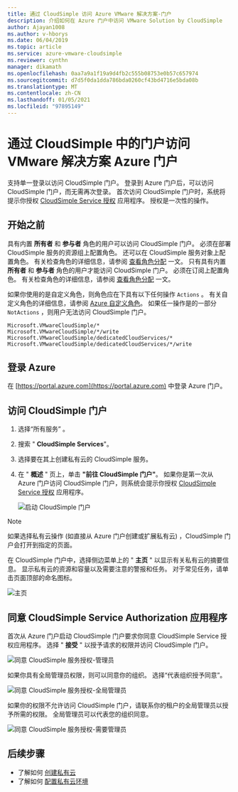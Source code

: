 ```yaml
---
title: 通过 CloudSimple 访问 Azure VMware 解决方案-门户
description: 介绍如何在 Azure 门户中访问 VMware Solution by CloudSimple
author: Ajayan1008
ms.author: v-hborys
ms.date: 06/04/2019
ms.topic: article
ms.service: azure-vmware-cloudsimple
ms.reviewer: cynthn
manager: dikamath
ms.openlocfilehash: 0aa7a9a1f19a9d4fb2c555b08753e0b57c657974
ms.sourcegitcommit: d7d5f0da1dda786bda0260cf43bd4716e5bda08b
ms.translationtype: MT
ms.contentlocale: zh-CN
ms.lasthandoff: 01/05/2021
ms.locfileid: "97895149"
---
```

# <a name="access-the-vmware-solution-by-cloudsimple-portal-from-the-azure-portal"></a>通过 CloudSimple 中的门户访问 VMware 解决方案 Azure 门户

支持单一登录以访问 CloudSimple 门户。 登录到 Azure 门户后，可以访问 CloudSimple 门户，而无需再次登录。 首次访问 CloudSimple 门户时，系统将提示你授权 [CloudSimple Service 授权](#consent-to-cloudsimple-service-authorization-application) 应用程序。  授权是一次性的操作。

## <a name="before-you-begin"></a>开始之前

具有内置 **所有者** 和 **参与者** 角色的用户可以访问 CloudSimple 门户。  必须在部署 CloudSimple 服务的资源组上配置角色。  还可以在 CloudSimple 服务对象上配置角色。  有关检查角色的详细信息，请参阅 [查看角色分配](../role-based-access-control/check-access.md) 一文。 只有具有内置 **所有者** 和 **参与者** 角色的用户才能访问 CloudSimple 门户。  必须在订阅上配置角色。  有关检查角色的详细信息，请参阅 [查看角色分配](../role-based-access-control/check-access.md) 一文。

如果你使用的是自定义角色，则角色应在下具有以下任何操作 ```Actions``` 。  有关自定义角色的详细信息，请参阅 [Azure 自定义角色](../role-based-access-control/custom-roles.md)。  如果任一操作是的一部分 ```NotActions``` ，则用户无法访问 CloudSimple 门户。

```
Microsoft.VMwareCloudSimple/*
Microsoft.VMwareCloudSimple/*/write
Microsoft.VMwareCloudSimple/dedicatedCloudServices/*
Microsoft.VMwareCloudSimple/dedicatedCloudServices/*/write
```

## <a name="sign-in-to-azure"></a>登录 Azure

在 [https://portal.azure.com](https://portal.azure.com) 中登录 Azure 门户。

## <a name="access-the-cloudsimple-portal"></a>访问 CloudSimple 门户

1. 选择“所有服务”  。

2. 搜索 " **CloudSimple Services**"。

3. 选择要在其上创建私有云的 CloudSimple 服务。

4. 在 " **概述** " 页上，单击 **"前往 CloudSimple 门户"**。  如果你是第一次从 Azure 门户访问 CloudSimple 门户，则系统会提示你授权 [CloudSimple Service 授权](#consent-to-cloudsimple-service-authorization-application) 应用程序。 

    ![启动 CloudSimple 门户](media/launch-cloudsimple-portal.png)

> [!NOTE]
> 如果选择私有云操作 (如直接从 Azure 门户创建或扩展私有云) ，CloudSimple 门户会打开到指定的页面。

在 CloudSimple 门户中，选择侧边菜单上的 " **主页** " 以显示有关私有云的摘要信息。 显示私有云的资源和容量以及需要注意的警报和任务。 对于常见任务，请单击页面顶部的命名图标。

![主页](media/cloudsimple-portal-home.png)

## <a name="consent-to-cloudsimple-service-authorization-application"></a>同意 CloudSimple Service Authorization 应用程序

首次从 Azure 门户启动 CloudSimple 门户要求你同意 CloudSimple Service 授权应用程序。  选择 " **接受** " 以授予请求的权限并访问 CloudSimple 门户。

![同意 CloudSimple 服务授权-管理员](media/cloudsimple-azure-consent.png)

如果你具有全局管理员权限，则可以同意你的组织。  选择“代表组织授予同意”。

![同意 CloudSimple 服务授权-全局管理员](media/cloudsimple-azure-consent-global-admin.png)

如果你的权限不允许访问 CloudSimple 门户，请联系你的租户的全局管理员以授予所需的权限。  全局管理员可以代表您的组织同意。

![同意 CloudSimple 服务授权-需要管理员](media/cloudsimple-azure-consent-requires-administrator.png)

## <a name="next-steps"></a>后续步骤

* 了解如何 [创建私有云](./create-private-cloud.md)
* 了解如何 [配置私有云环境](quickstart-create-private-cloud.md)
